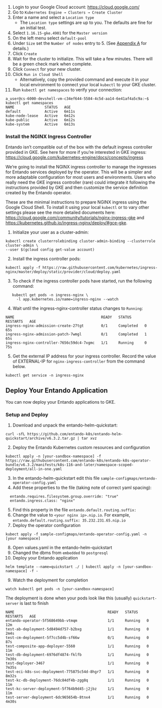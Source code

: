 1. Login to your Google Cloud account: <https://cloud.google.com/>
2. Go to `Kubernetes Engine → Clusters → Create Cluster`
3. Enter a name and select a `Location type`
   - The `Location type` settings are up to you. The defaults are fine for an initial test.
4. Select `1.16.15-gke.4901` for the `Master version`
5. On the left menu select `default-pool`
6. Under `Size` set the `Number of nodes` entry to 5.  (See [Appendix A](#appendix-a-cluster-sizing) for details.)
7. Click `Create`
8. Wait for the cluster to initialize. This will take a few minutes. There will be a green check mark when complete.
9. Click `Connect` for your new cluster.
10. Click `Run in Cloud Shell`
    - Alternatively, copy the provided command and execute it in your local environment to connect your local `kubectl` to your GKE cluster.
11. Run `kubectl get namespaces` to verify your connection:
```
a_user@cs-6000-devshell-vm-c34ef644-5584-4c5d-aa14-6e41af4a5c9a:~$ kubectl get namespaces
NAME              STATUS   AGE
default           Active   6m11s
kube-node-lease   Active   6m12s
kube-public       Active   6m12s
kube-system       Active   6m13s

```

### Install the NGINX Ingress Controller

Entando isn’t compatible out of the box  with the default ingress controller provided in GKE.
See here for more if you’re interested in GKE ingress: <https://cloud.google.com/kubernetes-engine/docs/concepts/ingress>

We’re going to install the NGINX ingress controller to manage the ingresses for Entando services
deployed by the operator. This will be a simpler and more adaptable configuration for most users and
environments. Users who really need the GKE ingress controller (rare) could integrate it following
the instructions provided by GKE and then customize the service definition created by the Entando
operator.

These are the minimal instructions to prepare NGINX ingress using the Google Cloud Shell. To install it
using your local `kubectl` or to vary other settings please see the more detailed documents here:
<https://cloud.google.com/community/tutorials/nginx-ingress-gke> and <https://kubernetes.github.io/ingress-nginx/deploy/#gce-gke>.

1. Initialize your user as a cluster-admin:
```
kubectl create clusterrolebinding cluster-admin-binding --clusterrole cluster-admin \
--user $(gcloud config get-value account)
```

2. Install the ingress controller pods:
```
kubectl apply -f https://raw.githubusercontent.com/kubernetes/ingress-nginx/master/deploy/static/provider/cloud/deploy.yaml
```

3. To check if the ingress controller pods have started, run the following command:
```   
   kubectl get pods -n ingress-nginx \
     -l app.kubernetes.io/name=ingress-nginx --watch
```

4. Wait until the ingress-nginx-controller status changes to `Running`:
```
NAME                                        READY   STATUS      RESTARTS   AGE
ingress-nginx-admission-create-27tgt        0/1     Completed   0          65s
ingress-nginx-admission-patch-7wmgl         0/1     Completed   1          65s
ingress-nginx-controller-7656c59dc4-7xgmc   1/1     Running     0          75s
```
5. Get the external IP address for your ingress controller. Record the value of EXTERNAL-IP for `nginx-ingress-controller` from the command below.

```
kubectl get service -n ingress-nginx
```


## Deploy Your Entando Application
You can now deploy your Entando applications to GKE.

### Setup and Deploy
1. Download and unpack the entando-helm-quickstart:

```
curl -sfL https://github.com/entando-k8s/entando-helm-quickstart/archive/v6.3.2.tar.gz | tar xvz
```
2. Deploy the Entando Kubernetes custom resources and configuration
```
kubectl apply -n [your-sandbox-namespace] -f https://raw.githubusercontent.com/entando-k8s/entando-k8s-operator-bundle/v6.3.2/manifests/k8s-116-and-later/namespace-scoped-deployment/all-in-one.yaml
```

3. In the entando-helm-quickstart edit this file `sample-configmaps/entando-operator-config.yaml`
4. Add these properties to the file (taking note of correct yaml spacing):

```
  entando.requires.filesystem.group.override: "true"
  entando.ingress.class: "nginx"
```

5. Find this property in the file `entando.default.routing.suffix:`
6. Change the value to `<your nginx ip>.nip.io`. For example, `entando.default.routing.suffix: 35.232.231.65.nip.io`
7. Deploy the operator configuration

```
kubect apply -f sample-configmaps/entando-operator-config.yaml -n [your namespace]
```

8. Open values.yaml in the entando-helm-quickstart
9. Changed the dbms from `embedded` to `postgresql`
8. Deploy your Entando application

```
helm template --name=quickstart ./ | kubectl apply -n [your-sandbox-namespace] -f -
```

9. Watch the deployment for completion
```
watch kubectl get pods -n [your-sandbox-namespace]
```
The deployment is done when your pods look like this (usually) `quickstart-server` is last to finish

```
NAME                                           READY   STATUS    RESTARTS   AGE
entando-operator-5f568649bb-vtmqm              1/1     Running   0          12m
test-ab-deployment-5d8494d757-b2bxg            1/1     Running   0          2m4s
test-cm-deployment-5f7cc5d4b-sf66w             0/1     Running   0          87s
test-composite-app-deployer-5560               1/1     Running   0          11m
test-db-deployment-6976df4874-fklfb            1/1     Running   0          7m30s
test-deployer-3467                             1/1     Running   0          7m35s
test-eci-k8s-svc-deployment-775875c54d-8hgr7   1/1     Running   0          8m32s
test-kc-db-deployment-76dc84df4b-zgg8q         1/1     Running   0          11m
test-kc-server-deployment-5f764b9d45-j2jbz     1/1     Running   0          11m
test-server-deployment-6dc965654b-8tnx4        1/1     Running   0          4m30s
```
